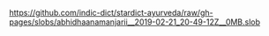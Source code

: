 https://github.com/indic-dict/stardict-ayurveda/raw/gh-pages/slobs/abhidhaanamanjarii__2019-02-21_20-49-12Z__0MB.slob  
